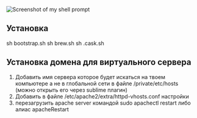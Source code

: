 ![Screenshot of my shell prompt](http://i.imgur.com/5NMkJfO.png?1)

## Установка
sh bootstrap.sh
sh brew.sh
sh .cask.sh


## Установка домена для виртуального сервера
1. Добавить имя сервера которое будет искаться на твоем компьютере а не в глобальной сети в файле /private/etc/hosts (можно открыть его через sublime плагин)
2. Добавить в файле /etc/apache2/extra/httpd-vhosts.conf настройки
3. перезагрузить apache server командой sudo apachectl restart либо алиас apacheRestart